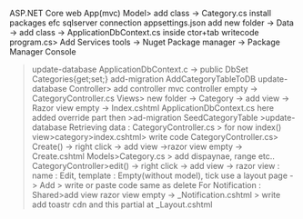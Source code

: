 ASP.NET Core web App(mvc)
Model> add class -> Category.cs 
install packages efc 
sqlserver connection
appsettings.json
add new folder -> Data -> add class -> ApplicationDbContext.cs
inside ctor+tab writecode
program.cs> Add Services
tools -> Nuget Package manager -> Package Manager Console
> update-database
ApplicationDbContext.c ->
 public DbSet<Category> Categories{get;set;}
> add-migration AddCategoryTableToDB
> update-database
Controller> add controller mvc controller empty -> CategoryController.cs
Views> new folder -> Category -> add view -> Razor view empty -> Index.cshtml
ApplicationDbContext.cs
 here added override part then
     >ad-migration SeedCategoryTable
     >update-database
 Retrieving data :
CategoryController.cs > for now index()
view>category>index.cshtml> write code
CategoryController.cs> Create() -> right click -> add view ->razor view empty -> Create.cshtml
Models>Category.cs > add dispaynae, range etc..
CategoryController>edit() -> right click -> add view -> razor view : name : Edit, template : Empty(without model), tick use a layout page -> Add > write or paste code
same as delete
For Notification :
Shared>add view razor view empty -> _Notification.cshtml > write
add  toastr cdn and this partial at _Layout.cshtml
